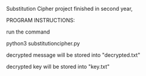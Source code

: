 Substitution Cipher project finished in second year,

PROGRAM INSTRUCTIONS:

run the command

python3 substitutioncipher.py <encrypted file-name>

decrypted message will be stored into "decrypted.txt"

decrypted key will be stored into "key.txt"